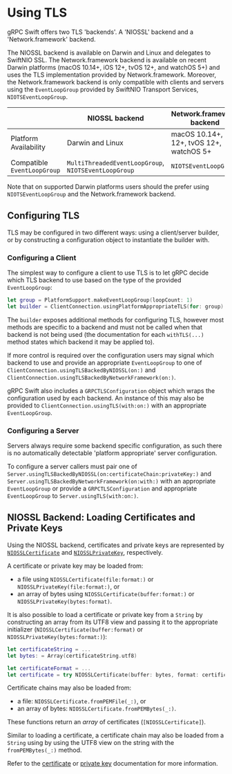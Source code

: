 # Using TLS

gRPC Swift offers two TLS 'backends'. A 'NIOSSL' backend and a 'Network.framework' backend.

The NIOSSL backend is available on Darwin and Linux and delegates to SwiftNIO SSL. The
Network.framework backend is available on recent Darwin platforms (macOS 10.14+, iOS 12+, tvOS 12+,
and watchOS 5+) and uses the TLS implementation provided by Network.framework. Moreover, the
Network.framework backend is only compatible with clients and servers using the `EventLoopGroup`
provided by SwiftNIO Transport Services, `NIOTSEventLoopGroup`.

|                             | NIOSSL backend                                       | Network.framework backend                   |
|-----------------------------|------------------------------------------------------|---------------------------------------------|
| Platform Availability       | Darwin and Linux                                     | macOS 10.14+, iOS 12+, tvOS 12+, watchOS 5+ |
| Compatible `EventLoopGroup` | `MultiThreadedEventLoopGroup`, `NIOTSEventLoopGroup` | `NIOTSEventLoopGroup`                       |

Note that on supported Darwin platforms users should the prefer using `NIOTSEventLoopGroup` and the
Network.framework backend.

## Configuring TLS

TLS may be configured in two different ways: using a client/server builder, or by constructing a
configuration object to instantiate the builder with.

### Configuring a Client

The simplest way to configure a client to use TLS is to let gRPC decide which TLS backend to use
based on the type of the provided `EventLoopGroup`:

```swift
let group = PlatformSupport.makeEventLoopGroup(loopCount: 1)
let builder = ClientConnection.usingPlatformAppropriateTLS(for: group)
```

The `builder` exposes additional methods for configuring TLS, however most methods are specific to a
backend and must not be called when that backend is not being used (the documentation for
each `withTLS(...)` method states which backend it may be applied to).

If more control is required over the configuration users may signal which backend to use and provide
an appropriate `EventLoopGroup` to one of `ClientConnection.usingTLSBackedByNIOSSL(on:)` and
`ClientConnection.usingTLSBackedByNetworkFramework(on:)`.

gRPC Swift also includes a `GRPCTLSConfiguration` object which wraps the configuration used by each
backend. An instance of this may also be provided to `ClientConnection.usingTLS(with:on:)` with an
appropriate `EventLoopGroup`.

### Configuring a Server

Servers always require some backend specific configuration, as such there is no
automatically detectable 'platform appropriate' server configuration.

To configure a server callers must pair one of
`Server.usingTLSBackedByNIOSSL(on:certificateChain:privateKey:)` and
`Server.usingTLSBackedByNetworkFramework(on:with:)` with an appropriate `EventLoopGroup` or provide
a `GRPCTLSConfiguration` and appropriate `EventLoopGroup` to `Server.usingTLS(with:on:)`.

## NIOSSL Backend: Loading Certificates and Private Keys

Using the NIOSSL backend, certificates and private keys are represented by
[`NIOSSLCertificate`][nio-ref-tlscert] and [`NIOSSLPrivateKey`][nio-ref-privatekey],
respectively.

A certificate or private key may be loaded from:
- a file using `NIOSSLCertificate(file:format:)` or `NIOSSLPrivateKey(file:format:)`, or
- an array of bytes using `NIOSSLCertificate(buffer:format:)` or `NIOSSLPrivateKey(bytes:format)`.

It is also possible to load a certificate or private key from a `String` by
constructing an array from its UTF8 view and passing it to the appropriate
initializer (`NIOSSLCertificate(buffer:format)` or
`NIOSSLPrivateKey(bytes:format:)`):

```swift
let certificateString = ...
let bytes: = Array(certificateString.utf8)

let certificateFormat = ...
let certificate = try NIOSSLCertificate(buffer: bytes, format: certificateFormat)
```

Certificate chains may also be loaded from:

- a file: `NIOSSLCertificate.fromPEMFile(_:)`, or
- an array of bytes: `NIOSSLCertificate.fromPEMBytes(_:)`.

These functions return an _array_ of certificates (`[NIOSSLCertificate]`).

Similar to loading a certificate, a certificate chain may also be loaded from
a `String` using by using the UTF8 view on the string with the
`fromPEMBytes(_:)` method.

Refer to the [certificate][nio-ref-tlscert] or [private
key][nio-ref-privatekey] documentation for more information.

[nio-ref-privatekey]: https://apple.github.io/swift-nio-ssl/docs/current/NIOSSL/Classes/NIOSSLPrivateKey.html
[nio-ref-tlscert]: https://apple.github.io/swift-nio-ssl/docs/current/NIOSSL/Classes/NIOSSLCertificate.html
[nio-ref-tlsconfig]: https://apple.github.io/swift-nio-ssl/docs/current/NIOSSL/Structs/TLSConfiguration.html
